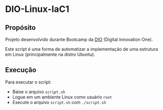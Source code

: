 # DIO-Linux-IaC1

## Propósito

Projeto desenvolvido durante Bootcamp da [DIO](https://www.dio.me/sign-in) (Digital Innovation One).

Este script é uma forma de automatizar a implementação de uma estrutura em Linux (principalmente na distro Ubuntu).

## Execução

Para executar o script:
- Baixe o arquivo `script.sh`
- Logue em um ambiente Linux como usuário `root`
- Execute o arquivo `script.sh` com `./script.sh`

